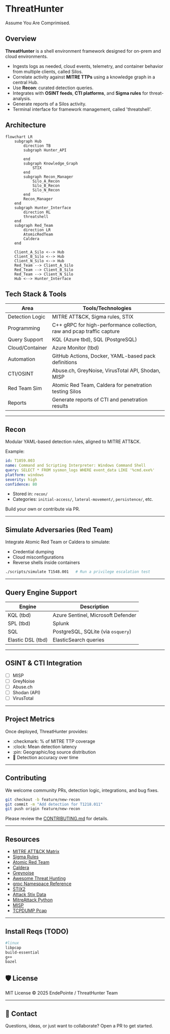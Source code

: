 # ThreatHunter

Assume You Are Comprimised.

## Overview

**ThreatHunter** is a shell environment framework designed for on-prem and cloud environments.

* Ingests logs as needed, cloud events, telemetry, and container behavior from multiple clients, called Silos.
* Correlate activity against **MITRE TTPs** using a knowledge graph in a central Hub.
* Use **Recon**: curated detection queries.
* Integrates with **OSINT feeds**, **CTI platforms**, and **Sigma rules** for threat-analysis.
* Generate reports of a Silos activity.
* Terminal interface for framework management, called 'threatshell'.

## Architecture
```mermaid
flowchart LR
    subgraph Hub
        direction TB
        subgraph Hunter_API

        end
        subgraph Knowledge_Graph
            STIX
        end
        subgraph Recon_Manager
            Silo_A_Recon
            Silo_B_Recon
            Silo_N_Recon
        end
        Recon_Manager
    end
    subgraph Hunter_Interface
        direction RL
        threatshell
    end
    subgraph Red_Team
        direction LR
        AtomicRedTeam
        Caldera
    end

    Client_A_Silo <--> Hub
    Client_B_Silo <--> Hub
    Client_N_Silo <--> Hub
    Red_Team --> Client_A_Silo
    Red_Team --> Client_B_Silo
    Red_Team --> Client_N_Silo
    Hub <--> Hunter_Interface
```

## Tech Stack & Tools

| Area               | Tools/Technologies                                            |
| ------------------ | ------------------------------------------------------------- |
| Detection Logic | MITRE ATT\&CK, Sigma rules, STIX                  |
| Programming     | C++ gRPC for high-performance collection, raw and pcap traffic capture    |
| Query Support   | KQL (Azure tbd), SQL (PostgreSQL)  |
| Cloud/Container | Azure Monitor (tbd)    |
| Automation      | GitHub Actions, Docker, YAML-based pack definitions           |
| CTI/OSINT      | Abuse.ch, GreyNoise, VirusTotal API, Shodan, MISP                   |
| Red Team Sim    | Atomic Red Team, Caldera for penetration testing Silos                |
| Reports         | Generate reports of CTI and penetration results               |

---


## Recon 

Modular YAML-based detection rules, aligned to MITRE ATT\&CK.

Example:

```yaml
id: T1059.003
name: Command and Scripting Interpreter: Windows Command Shell
query: SELECT * FROM sysmon_logs WHERE event_data LIKE '%cmd.exe%'
platform: windows
severity: high
confidence: 80
```

* Stored in: `recon/`
* Categories: `initial-access/`, `lateral-movement/`, `persistence/`, etc.

Build your own or contribute via PR.

---


## Simulate Adversaries (Red Team)

Integrate Atomic Red Team or Caldera to simulate:

* Credential dumping
* Cloud misconfigurations
* Reverse shells inside containers

```bash
./scripts/simulate T1548.001   # Run a privilege escalation test
```

---


## Query Engine Support

| Engine      | Description                        |
| ----------- | ---------------------------------- |
| KQL (tbd)         | Azure Sentinel, Microsoft Defender |
| SPL (tbd)        | Splunk                             |
| SQL        | PostgreSQL, SQLite (via `osquery`) |
| Elastic DSL (tbd)| ElasticSearch queries              |

---


## OSINT & CTI Integration

* [ ] MISP
* [ ] GreyNoise
* [ ] Abuse.ch
* [ ] Shodan (API)
* [ ] VirusTotal

---


## Project Metrics

Once deployed, ThreatHunter provides:

* :checkmark: % of MITRE TTP coverage
* :clock: Mean detection latency
* :pin: Geographic/log source distribution
* :brain: Detection accuracy over time

---


## Contributing

We welcome community PRs, detection logic, integrations, and bug fixes.

```bash
git checkout -b feature/new-recon
git commit -m "Add detection for T1218.011"
git push origin feature/new-recon
```

Please review the [CONTRIBUTING.md](CONTRIBUTING.md) for details.

---


## Resources

* [MITRE ATT\&CK Matrix](https://attack.mitre.org/matrices/enterprise/)
* [Sigma Rules](https://github.com/SigmaHQ/sigma)
* [Atomic Red Team](https://www.atomicredteam.io/)
* [Caldera](https://caldera.mitre.org/)
* [Greynoise](https://www.greynoise.io/)
* [Awesome Threat Hunting](https://github.com/endepointe/awesome-threat-detection)
* [grpc Namespace Reference](https://grpc.github.io/grpc/cpp/namespacegrpc.html)
* [STIX2](https://stix2.readthedocs.io/en/latest/)
* [Attack Stix Data](https://github.com/mitre-attack/attack-stix-data/)
* [MitreAttack Python](https://github.com/mitre-attack/mitreattack-python/)
* [MISP](https://www.misp-project.org/)
* [TCPDUMP Pcap](https://www.tcpdump.org/pcap.html)
---


## Install Reqs (TODO)
```bash
#linux
libpcap
build-essential
g++
bazel
```

## 🛡️ License

MIT License © 2025 EndePointe / ThreatHunter Team

---


## 🙋 Contact

Questions, ideas, or just want to collaborate? Open a PR to get started.

```
